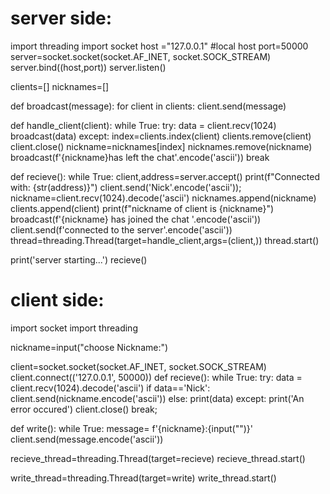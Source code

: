 # server side:
import threading
import socket
host ="127.0.0.1" #local host
port=50000
server=socket.socket(socket.AF_INET, socket.SOCK_STREAM)
server.bind((host,port))
server.listen()

clients=[]
nicknames=[]

def broadcast(message):
    for client in clients:
        client.send(message)

def handle_client(client):
   while True:
       try:
           data = client.recv(1024)
           broadcast(data)
       except:
           index=clients.index(client)
           clients.remove(client)
           client.close()
           nickname=nicknames[index]
           nicknames.remove(nickname)
           broadcast(f'{nickname}has left the chat'.encode('ascii'))
           break

def recieve():
    while True:
     client,address=server.accept()
     print(f"Connected with: {str(address)}")
     client.send('Nick'.encode('ascii'));
     nickname=client.recv(1024).decode('ascii')
     nicknames.append(nickname)
     clients.append(client)
     print(f"nickname of client is {nickname}")
     broadcast(f'{nickname} has joined the chat   '.encode('ascii'))
     client.send(f'connected to the server'.encode('ascii'))
     thread=threading.Thread(target=handle_client,args=(client,))
     thread.start()

print('server starting...')
recieve()

# client side:
import socket
import threading

nickname=input("choose Nickname:")

client=socket.socket(socket.AF_INET, socket.SOCK_STREAM)
client.connect(('127.0.0.1', 50000))
def recieve():
    while True:
        try:
            data = client.recv(1024).decode('ascii')
            if data=='Nick':
                client.send(nickname.encode('ascii'))
            else:
                print(data)
        except:
         print('An error occured')
         client.close()
         break;

def write():
       while True:
         message= f'{nickname}:{input("")}'
         client.send(message.encode('ascii'))

recieve_thread=threading.Thread(target=recieve)
recieve_thread.start()

write_thread=threading.Thread(target=write)
write_thread.start()

